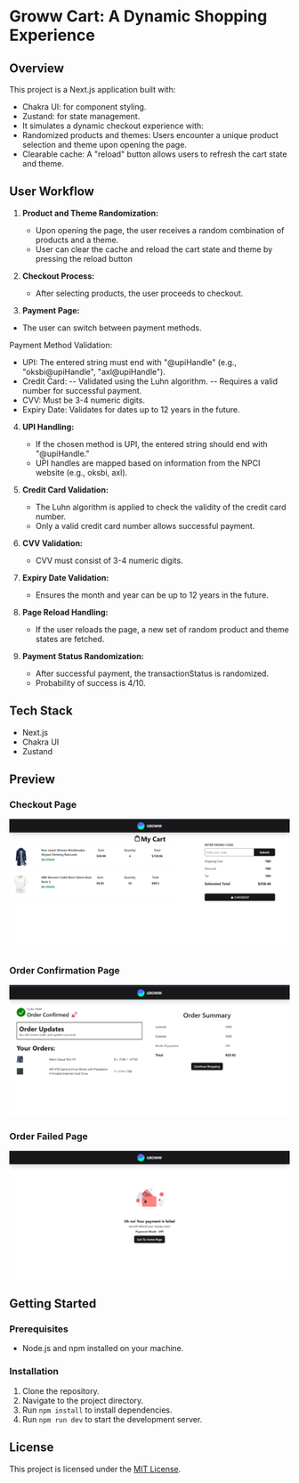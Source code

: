 # Groww Cart: A Dynamic Shopping Experience

## Overview

This project is a Next.js application built with:

- Chakra UI: for component styling.
- Zustand: for state management.
- It simulates a dynamic checkout experience with:
- Randomized products and themes: Users encounter a unique product selection and theme upon opening the page.
- Clearable cache: A "reload" button allows users to refresh the cart state and theme.
  
## User Workflow

1. **Product and Theme Randomization:**

   - Upon opening the page, the user receives a random combination of products and a theme.
   - User can clear the cache and reload the cart state and theme by pressing the reload button

2. **Checkout Process:**

   - After selecting products, the user proceeds to checkout.

3.  **Payment Page:**

   - The user can switch between payment methods.

   Payment Method Validation:

- UPI: The entered string must end with "@upiHandle" (e.g., "oksbi@upiHandle", "axl@upiHandle").
- Credit Card:
  -- Validated using the Luhn algorithm.
  -- Requires a valid number for successful payment.
- CVV: Must be 3-4 numeric digits.
- Expiry Date: Validates for dates up to 12 years in the future.

4. **UPI Handling:**

   - If the chosen method is UPI, the entered string should end with "@upiHandle."
   - UPI handles are mapped based on information from the NPCI website (e.g., oksbi, axl).

5. **Credit Card Validation:**

   - The Luhn algorithm is applied to check the validity of the credit card number.
   - Only a valid credit card number allows successful payment.

6. **CVV Validation:**

   - CVV must consist of 3-4 numeric digits.

7. **Expiry Date Validation:**

   - Ensures the month and year can be up to 12 years in the future.

8. **Page Reload Handling:**

   - If the user reloads the page, a new set of random product and theme states are fetched.

9. **Payment Status Randomization:**
   - After successful payment, the transactionStatus is randomized.
   - Probability of success is 4/10.


## Tech Stack

- Next.js
- Chakra UI
- Zustand

## Preview


### Checkout Page

<img src="./src/assets/cart.png" width="560"/>


### Order Confirmation Page

<img src="./src/assets/payment.png" width="560"/>


### Order Failed Page

<img src="./src/assets/payment_failed.png" width="560"/>


## Getting Started

### Prerequisites

- Node.js and npm installed on your machine.

### Installation

1. Clone the repository.
2. Navigate to the project directory.
3. Run `npm install` to install dependencies.
4. Run `npm run dev` to start the development server.

## License

This project is licensed under the [MIT License](LICENSE).


